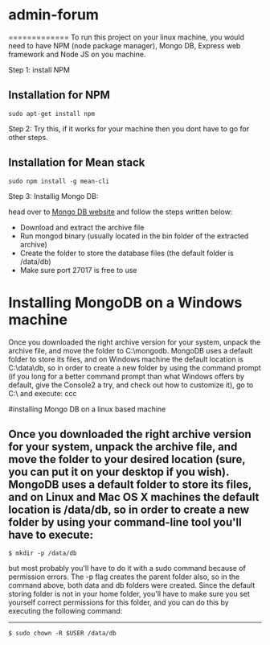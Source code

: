 # admin-forum

=============
To run this project on your linux machine, you would need to have NPM (node package manager), Mongo DB, Express web framework and Node JS on you machine.

Step 1: install NPM


Installation for NPM
-----------

```
sudo apt-get install npm
```

Step 2: Try this, if it works for your machine then you dont have to go for other steps. 



Installation for Mean stack
-----------

```
sudo npm install -g mean-cli
```

Step 3:
Installig Mongo DB:

head over to [Mongo DB website](http://mongodb.org/downloads) and follow the steps written below:

* Download and extract the archive file
* Run mongod binary (usually located in the bin folder of the extracted archive)
* Create the folder to store the database files (the default folder is /data/db)
* Make sure port 27017 is free to use

# Installing MongoDB on a Windows machine

Once you downloaded the right archive version for your system, unpack the archive file, and move the folder to C:\mongodb. MongoDB uses a default folder to store its files, and on Windows machine the default location is C:\data\db, so in order to create a new folder by using the command prompt (if you long for a better command prompt than what Windows offers by default, give the Console2 a try, and check out how to customize it), go to C:\ and execute:
ccc

#installing Mongo DB on a linux based machine

Once you downloaded the right archive version for your system, unpack the archive file, and move the folder to your desired location (sure, you can put it on your desktop if you wish). MongoDB uses a default folder to store its files, and on Linux and Mac OS X machines the default location is /data/db, so in order to create a new folder by using your command-line tool you'll have to execute:
-----------

```
$ mkdir -p /data/db
```

but most probably you'll have to do it with a sudo command because of permission errors. The -p flag creates the parent folder also, so in the command above, both data and db folders were created. Since the default storing folder is not in your home folder, you'll have to make sure you set yourself correct permissions for this folder, and you can do this by executing the following command:

-----------

```
$ sudo chown -R $USER /data/db
```
